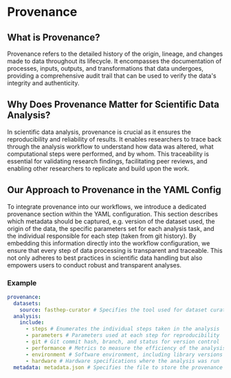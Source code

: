 # Provenance

## What is Provenance?

Provenance refers to the detailed history of the origin, lineage, and changes
made to data throughout its lifecycle. It encompasses the documentation of
processes, inputs, outputs, and transformations that data undergoes, providing a
comprehensive audit trail that can be used to verify the data's integrity and
authenticity.

## Why Does Provenance Matter for Scientific Data Analysis?

In scientific data analysis, provenance is crucial as it ensures the
reproducibility and reliability of results. It enables researchers to trace back
through the analysis workflow to understand how data was altered, what
computational steps were performed, and by whom. This traceability is essential
for validating research findings, facilitating peer reviews, and enabling other
researchers to replicate and build upon the work.

## Our Approach to Provenance in the YAML Config

To integrate provenance into our workflows, we introduce a dedicated provenance
section within the YAML configuration. This section describes which metadata
should be captured, e.g. version of the dataset used, the origin of the data,
the specific parameters set for each analysis task, and the individual
responsible for each step (taken from git history). By embedding this
information directly into the workflow configuration, we ensure that every step
of data processing is transparent and traceable. This not only adheres to best
practices in scientific data handling but also empowers users to conduct robust
and transparent analyses.

### Example

```yaml
provenance:
  datasets:
    source: fasthep-curator # Specifies the tool used for dataset curation
  analysis:
    include:
      - steps # Enumerates the individual steps taken in the analysis
      - parameters # Parameters used at each step for reproducibility
      - git # Git commit hash, branch, and status for version control
      - performance # Metrics to measure the efficiency of the analysis
      - environment # Software environment, including library versions
      - hardware # Hardware specifications where the analysis was run
  metadata: metadata.json # Specifies the file to store the provenance metadata
```
